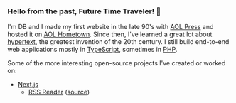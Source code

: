 ### Hello from the past, Future Time Traveler! 👋
I'm DB and I made my first website in the late 90's with [AOL Press](https://en.wikipedia.org/wiki/AOLpress) and hosted it on [AOL Hometown](https://en.wikipedia.org/wiki/AOL_Hometown). Since then, I've learned a great lot about [hypertext](https://en.wikipedia.org/wiki/Hypertext), the greatest invention of the 20th century. I still build end-to-end web applications mostly in [TypeScript](https://www.typescriptlang.org/), sometimes in [PHP](https://www.php.net/).

Some of the more interesting open-source projects I've created or worked on:
- [Next.js](https://nextjs.org/)
  - [RSS Reader](https://chickar.ee/) ([source](https://github.com/chickaree))


<!--
**davidbarratt/davidbarratt** is a ✨ _special_ ✨ repository because its `README.md` (this file) appears on your GitHub profile.

Here are some ideas to get you started:

- 🔭 I’m currently working on ...
- 🌱 I’m currently learning ...
- 👯 I’m looking to collaborate on ...
- 🤔 I’m looking for help with ...
- 💬 Ask me about ...
- 📫 How to reach me: ...
- 😄 Pronouns: ...
- ⚡ Fun fact: ...
-->
